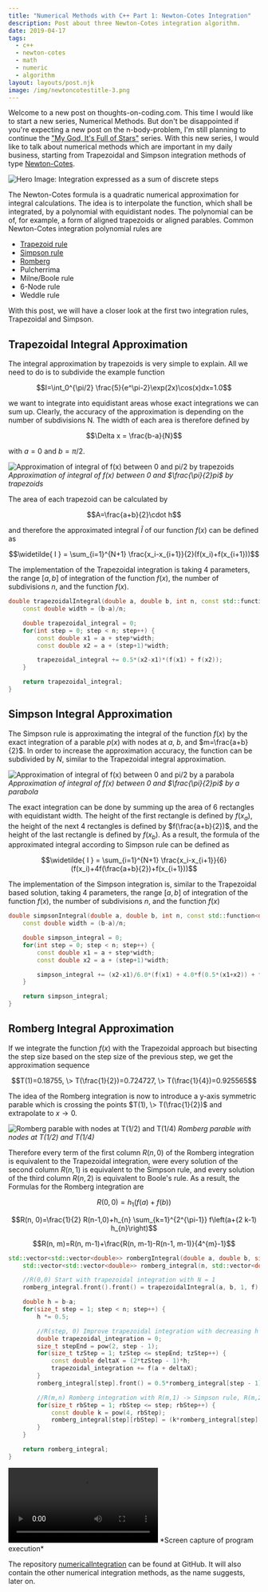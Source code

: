 ```yaml
---
title: "Numerical Methods with C++ Part 1: Newton-Cotes Integration"
description: Post about three Newton-Cotes integration algorithm.
date: 2019-04-17
tags:
  - c++
  - newton-cotes
  - math
  - numeric
  - algorithm
layout: layouts/post.njk
image: /img/newtoncotestitle-3.png
---
```


Welcome to a new post on thoughts-on-coding.com. This time I would like to start a new series, Numerical Methods. But don't be disappointed if you're expecting a new post on the n-body-problem, I'm still planning to continue the ["My God, It's Full of Stars"][1] series. With this new series, I would like to talk about numerical methods which are important in my daily business, starting from Trapezoidal and Simpson integration methods of type [Newton-Cotes][2].

![Hero Image: Integration expressed as a sum of discrete steps](/img/newtoncotestitle-3.png)

The Newton-Cotes formula is a quadratic numerical approximation for integral calculations. The idea is to interpolate the function, which shall be integrated, by a polynomial with equidistant nodes. The polynomial can be of, for example, a form of aligned trapezoids or aligned parables. Common Newton-Cotes integration polynomial rules are

- [Trapezoid rule][3]
- [Simpson rule][4]
- [Romberg][5]
- Pulcherrima
- Milne/Boole rule
- 6-Node rule
- Weddle rule

With this post, we will have a closer look at the first two integration rules, Trapezoidal and Simpson.

## Trapezoidal Integral Approximation

The integral approximation by trapezoids is very simple to explain. All we need to do is to subdivide the example function

$$I=\int_0^{\pi/2} \frac{5}{e^\pi-2}\exp(2x)\cos(x)dx=1.0$$

we want to integrate into equidistant areas whose exact integrations we can sum up. Clearly, the accuracy of the approximation is depending on the number of subdivisions N. The width of each area is therefore defined by

$$\Delta x = \frac{b-a}{N}$$

with $a=0$ and $b=\pi/2$.

![Approximation of integral of f(x) between 0 and pi/2 by trapezoids](/img/trapezoid-1.png)
*Approximation of integral of $f(x)$ between 0 and $\frac{\pi}{2}pi$ by trapezoids*

The area of each trapezoid can be calculated by

$$A=\frac{a+b}{2}\cdot h$$

and therefore the approximated integral $\widetilde{ I }$ of our function $f(x)$ can be defined as

$$\widetilde{ I } = \sum_{i=1}^{N+1} \frac{x_i-x_{i+1}}{2}(f(x_i)+f(x_{i+1}))$$

The implementation of the Trapezoidal integration is taking 4 parameters, the range $[a,b]$ of integration of the function $f(x)$, the number of subdivisions $n$, and the function $f(x)$.

```cpp
double trapezoidalIntegral(double a, double b, int n, const std::function<double (double)> &f) {
    const double width = (b-a)/n;

    double trapezoidal_integral = 0;
    for(int step = 0; step < n; step++) {
        const double x1 = a + step*width;
        const double x2 = a + (step+1)*width;

        trapezoidal_integral += 0.5*(x2-x1)*(f(x1) + f(x2));
    }

    return trapezoidal_integral;
}
```

## Simpson Integral Approximation

The Simpson rule is approximating the integral of the function $f(x)$ by the exact integration of a parable $p(x)$ with nodes at $a$, $b$, and $m=\frac{a+b}{2}$. In order to increase the approximation accuracy, the function can be subdivided by $N$, similar to the Trapezoidal integral approximation.

![Approximation of integral of f(x) between 0 and pi/2 by a parabola](/img/simpson.png)
*Approximation of integral of $f(x)$ between 0 and $\frac{\pi}{2}pi$ by a parabola*

The exact integration can be done by summing up the area of 6 rectangles with equidistant width. The height of the first rectangle is defined by $f(x_a)$, the height of the next 4 rectangles is defined by $f(\frac{a+b}{2})$, and the height of the last rectangle is defined by $f(x_b)$. As a result, the formula of the approximated integral according to Simpson rule can be defined as

$$\widetilde{ I } = \sum_{i=1}^{N+1} \frac{x_i-x_{i+1}}{6}(f(x_i)+4f(\frac{a+b}{2})+f(x_{i+1}))$$

The implementation of the Simpson integration is, similar to the Trapezoidal based solution, taking 4 parameters, the range $[a,b]$ of integration of the function $f(x)$, the number of subdivisions $n$, and the function $f(x)$

```cpp
double simpsonIntegral(double a, double b, int n, const std::function<double (double)> &f) {
    const double width = (b-a)/n;

    double simpson_integral = 0;
    for(int step = 0; step < n; step++) {
        const double x1 = a + step*width;
        const double x2 = a + (step+1)*width;

        simpson_integral += (x2-x1)/6.0*(f(x1) + 4.0*f(0.5*(x1+x2)) + f(x2));
    }

    return simpson_integral;
}
```
## Romberg Integral Approximation

If we integrate the function $f(x)$ with the Trapezoidal approach but bisecting the step size based on the step size of the previous step, we get the approximation sequence

$$T(1)=0.18755, \> T(\frac{1}{2})=0.724727, \> T(\frac{1}{4})=0.925565$$

The idea of the Romberg integration is now to introduce a y-axis symmetric parable which is crossing the points $T(1), \> T(\frac{1}{2})$ and extrapolate to $x \rightarrow 0$.

![Romberg parable with nodes at T(1/2) and T(1/4)](/img/romberg-1.png)
*Romberg parable with nodes at T(1/2) and T(1/4)*

Therefore every term of the first column $R(n,0)$ of the Romberg integration is equivalent to the Trapezoidal integration, were every solution of the second column $R(n,1)$ is equivalent to the Simpson rule, and every solution of the third column $R(n,2)$ is equivalent to Boole's rule. As a result, the Formulas for the Romberg integration are

$$R(0,0)=h_{1}(f(a)+f(b))$$

$$R(n, 0)=\frac{1}{2} R(n-1,0)+h_{n} \sum_{k=1}^{2^{\pi-1}} f\left(a+(2 k-1) h_{n}\right)$$

$$R(n, m)=R(n, m-1)+\frac{R(n, m-1)-R(n-1, m-1)}{4^{m}-1}$$

```cpp
std::vector<std::vector<double>> rombergIntegral(double a, double b, size_t n, const std::function<double (double)> &f) {
    std::vector<std::vector<double>> romberg_integral(n, std::vector<double>(n));

    //R(0,0) Start with trapezoidal integration with N = 1
    romberg_integral.front().front() = trapezoidalIntegral(a, b, 1, f);

    double h = b-a;
    for(size_t step = 1; step < n; step++) {
        h *= 0.5;

        //R(step, 0) Improve trapezoidal integration with decreasing h
        double trapezoidal_integration = 0;
        size_t stepEnd = pow(2, step - 1);
        for(size_t tzStep = 1; tzStep <= stepEnd; tzStep++) {
            const double deltaX = (2*tzStep - 1)*h;
            trapezoidal_integration += f(a + deltaX);
        }
        romberg_integral[step].front() = 0.5*romberg_integral[step - 1].front() + trapezoidal_integration*h;

        //R(m,n) Romberg integration with R(m,1) -> Simpson rule, R(m,2) -> Boole's rule
        for(size_t rbStep = 1; rbStep <= step; rbStep++) {
            const double k = pow(4, rbStep);
            romberg_integral[step][rbStep] = (k*romberg_integral[step][rbStep-1] - romberg_integral[step-1][rbStep-1])/(k-1);
        }
    }

    return romberg_integral;
}
```

<video src="/img/newtoncotes-1.mp4" controls autobuffer >
  Sorry, your browser doesn't support embedded videos,
  but don't worry, you can <a href="/img/newtoncotes-1.mp4">download it</a>
  and watch it with your favorite video player!
</video>
*Screen capture of program execution*

The repository [numericalIntegration][6] can be found at GitHub. It will also contain the other numerical integration methods, as the name suggests, later on.

[1]: https://thoughts-on-coding.com/2019/03/07/implementing-the-implicit-euler-method-with-stl/
[2]: https://en.wikipedia.org/wiki/Newton%E2%80%93Cotes_formulas
[3]: https://en.wikipedia.org/wiki/Trapezoidal_rule
[4]: https://en.wikipedia.org/wiki/Simpson%27s_rule
[5]: https://en.wikipedia.org/wiki/Romberg%27s_method
[6]: https://github.com/Ben1980/numericalIntegration